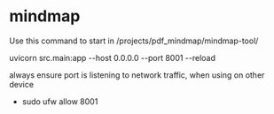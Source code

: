 # mindmap

Use this command to start in /projects/pdf_mindmap/mindmap-tool/

uvicorn src.main:app --host 0.0.0.0 --port 8001 --reload

always ensure port is listening to network traffic, when using on other device
- sudo ufw allow 8001
